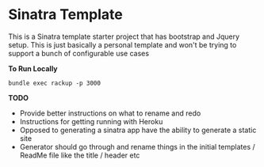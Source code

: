 Sinatra Template
===

This is a Sinatra template starter project that has bootstrap and Jquery setup. This is just basically a personal template and won't be trying to support a bunch of configurable use cases

__To Run Locally__

`bundle exec rackup -p 3000`

__TODO__

  * Provide better instructions on what to rename and redo
  * Instructions for getting running with Heroku
  * Opposed to generating a sinatra app have the ability to generate a static site
  * Generator should go through and rename things in the initial templates / ReadMe file like the title / header etc


